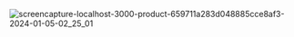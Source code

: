 
![screencapture-localhost-3000-product-659711a283d048885cce8af3-2024-01-05-02_25_01](https://github.com/sakibsarker/Store-CRM/assets/95316668/038131c0-624f-414f-b96b-94ff6e705bb8)
